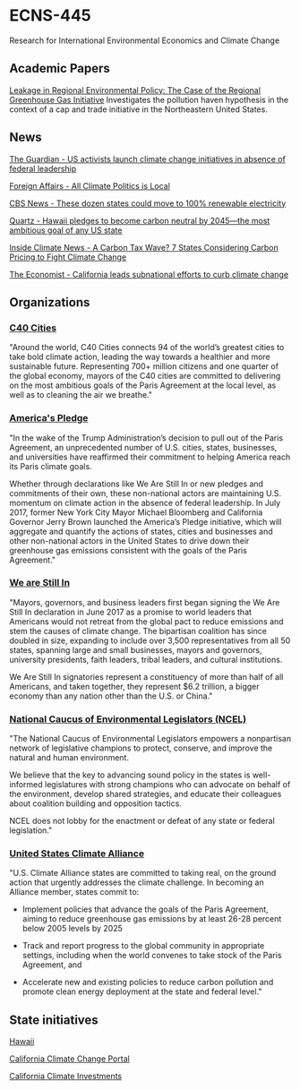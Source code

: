 # ECNS-445
Research for International Environmental Economics and Climate Change

## Academic Papers

[Leakage in Regional Environmental Policy: The Case of the Regional Greenhouse Gas Initiative](https://www.researchgate.net/profile/Peter_Maniloff/publication/311536444_Leakage_in_Regional_Environmental_Policy_The_Case_of_the_Regional_Greenhouse_Gas_Initiative/links/584b065008aeb989251de6c0/Leakage-in-Regional-Environmental-Policy-The-Case-of-the-Regional-Greenhouse-Gas-Initiative.pdf)
Investigates the pollution haven hypothesis in the context of a cap and trade initiative in the Northeastern United States.

## News

[The Guardian - US activists launch climate change initiatives in absence of federal leadership](https://www.theguardian.com/environment/2018/sep/12/us-activists-launch-climate-change-initiatives)

[Foreign Affairs - All Climate Politics is Local](https://www.foreignaffairs.com/articles/united-states/2018-09-24/all-climate-politics-local)

[CBS News - These dozen states could move to 100% renewable electricity](https://www.cbsnews.com/news/these-dosen-states-could-move-to-100-percent-renewable-electricity/)

[Quartz - Hawaii pledges to become carbon neutral by 2045—the most ambitious goal of any US state](https://qz.com/1273362/hawaii-has-passed-laws-pledging-to-become-carbon-neutral-by-2045/)

[Inside Climate News - A Carbon Tax Wave? 7 States Considering Carbon Pricing to Fight Climate Change](https://insideclimatenews.org/news/28112018/state-carbon-pricing-tax-fee-climate-change-washington-oregon-new-jersey-virginia-hawaii-massachusetts-new-york)

[The Economist - California leads subnational efforts to curb climate change](https://www.economist.com/international/2018/09/15/california-leads-subnational-efforts-to-curb-climate-change)

## Organizations

### [C40 Cities](https://www.c40.org/)
"Around the world, C40 Cities connects 94 of the world’s greatest cities to take bold climate action, leading the way towards a healthier and more sustainable future. Representing 700+ million citizens and one quarter of the global economy, mayors of the C40 cities are committed to delivering on the most ambitious goals of the Paris Agreement at the local level, as well as to cleaning the air we breathe."

### [America's Pledge](https://www.americaspledgeonclimate.com/)

"In the wake of the Trump Administration’s decision to pull out of the Paris Agreement, an unprecedented number of U.S. cities, states, businesses, and universities have reaffirmed their commitment to helping America reach its Paris climate goals.

Whether through declarations like We Are Still In or new pledges and commitments of their own, these non-national actors are maintaining U.S. momentum on climate action in the absence of federal leadership. In July 2017, former New York City Mayor Michael Bloomberg and California Governor Jerry Brown launched the America’s Pledge initiative, which will aggregate and quantify the actions of states, cities and businesses and other non-national actors in the United States to drive down their greenhouse gas emissions consistent with the goals of the Paris Agreement."

### [We are Still In](https://www.wearestillin.com)
"Mayors, governors, and business leaders first began signing the We Are Still In declaration in June 2017 as a promise to world leaders that Americans would not retreat from the global pact to reduce emissions and stem the causes of climate change. The bipartisan coalition has since doubled in size, expanding to include over 3,500 representatives from all 50 states, spanning large and small businesses, mayors and governors, university presidents, faith leaders, tribal leaders, and cultural institutions.

We Are Still In signatories represent a constituency of more than half of all Americans, and taken together, they represent $6.2 trillion, a bigger economy than any nation other than the U.S. or China."

### [National Caucus of Environmental Legislators (NCEL)](https://www.ncel.net/)

"The National Caucus of Environmental Legislators empowers a nonpartisan network of legislative champions to protect, conserve, and improve the natural and human environment.

We believe that the key to advancing sound policy in the states is well-informed legislatures with strong champions who can advocate on behalf of the environment, develop shared strategies, and educate their colleagues about coalition building and opposition tactics.

NCEL does not lobby for the enactment or defeat of any state or federal legislation."

### [United States Climate Alliance](https://www.usclimatealliance.org/)
"U.S. Climate Alliance states are committed to taking real, on the ground action that urgently addresses the climate challenge. In becoming an Alliance member, states commit to:

* Implement policies that advance the goals of the Paris Agreement, aiming to reduce greenhouse gas emissions by at least 26-28 percent below 2005 levels by 2025

* Track and report progress to the global community in appropriate settings, including when the world convenes to take stock of the Paris Agreement, and

* Accelerate new and existing policies to reduce carbon pollution and promote clean energy deployment at the state and federal level."

## State initiatives
[Hawaii](https://dashboard.hawaii.gov/stat/goals/5xhf-begg/fgyu-2f7k/y5ya-s7nf)

[California Climate Change Portal](https://www.climatechange.ca.gov/)

[California Climate Investments](http://www.caclimateinvestments.ca.gov/)
